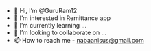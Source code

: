 - 👋 Hi, I’m @GuruRam12
- 👀 I’m interested in Remittance app
- 🌱 I’m currently learning ...
- 💞️ I’m looking to collaborate on ...
- 📫 How to reach me - nabaanisus@gmail.com

<!---
GuruRam12/GuruRam12 is a ✨ special ✨ repository because its `README.md` (this file) appears on your GitHub profile.
You can click the Preview link to take a look at your changes.
--->
